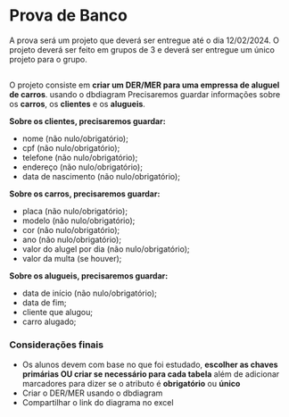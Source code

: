 # Prova de Banco
A prova será um projeto que deverá ser entregue até o dia 12/02/2024.
O projeto deverá ser feito em grupos de 3 e deverá ser entregue um único projeto para o grupo.

##
O projeto consiste em **criar um DER/MER para uma empressa de aluguel de carros**. usando o dbdiagram
Precisaremos guardar informações sobre os **carros**, os **clientes** e os **alugueis**.

**Sobre os clientes, precisaremos guardar:**
- nome (não nulo/obrigatório);
- cpf (não nulo/obrigatório);
- telefone (não nulo/obrigatório);
- endereço (não nulo/obrigatório);
- data de nascimento (não nulo/obrigatório);

**Sobre os carros, precisaremos guardar:**
- placa (não nulo/obrigatório);
- modelo (não nulo/obrigatório);
- cor (não nulo/obrigatório);
- ano (não nulo/obrigatório);
- valor do alugel por dia (não nulo/obrigatório);
- valor da multa (se houver);

**Sobre os alugueis, precisaremos guardar:**
- data de início (não nulo/obrigatório);
- data de fim;
- cliente que alugou;
- carro alugado;

### Considerações finais
- Os alunos devem com base no que foi estudado, **escolher as chaves primárias OU criar se necessário para cada tabela** além de adicionar marcadores para dizer se o atributo é **obrigatório** ou **único**
- Criar o DER/MER usando o dbdiagram
- Compartilhar o link do diagrama no excel 
